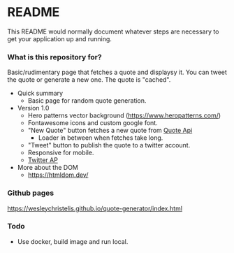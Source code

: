 # README #

This README would normally document whatever steps are necessary to get your application up and running.

### What is this repository for?

Basic/rudimentary page that fetches a quote and displaysy it. You can tweet the quote or generate a new one. The quote is "cached".

* Quick summary
    - Basic page for random quote generation. 
* Version 1.0
    - Hero patterns vector background (https://www.heropatterns.com/)
    - Fontawesome icons and custom google font. 
    - "New Quote" button fetches a new quote from [Quote Api](https://forismatic.com/en/api/)
        - Loader in between when fetches take long.
    - "Tweet" button to publish the quote to a twitter account.
    - Responsive for mobile.
    - [Twitter AP](https://developer.twitter.com/en/docs/twitter-for-websites/tweet-button/guides/web-intent)
* More about the DOM
    - https://htmldom.dev/

### Github pages
https://wesleychristelis.github.io/quote-generator/index.html

### Todo
- Use docker, build image and run local.
